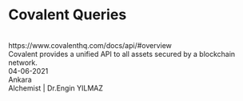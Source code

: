 # Covalent Queries
<br>
https://www.covalenthq.com/docs/api/#overview
<BR>
  Covalent provides a unified API to all assets secured by a blockchain network.
  <br>
04-06-2021
<BR>
Ankara
<BR>
Alchemist  | Dr.Engin YILMAZ
